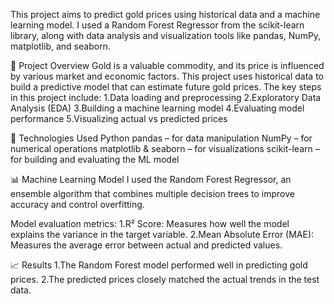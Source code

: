 This project aims to predict gold prices using historical data and a machine learning model. I used a Random Forest Regressor from the scikit-learn library, along with data analysis and visualization tools like pandas, NumPy, matplotlib, and seaborn.

📌 Project Overview
Gold is a valuable commodity, and its price is influenced by various market and economic factors. This project uses historical data to build a predictive model that can estimate future gold prices.
The key steps in this project include:
1.Data loading and preprocessing
2.Exploratory Data Analysis (EDA)
3.Building a machine learning model
4.Evaluating model performance
5.Visualizing actual vs predicted prices

🧰 Technologies Used
Python
pandas – for data manipulation
NumPy – for numerical operations
matplotlib & seaborn – for visualizations
scikit-learn – for building and evaluating the ML model

📊 Machine Learning Model
I used the Random Forest Regressor, an ensemble algorithm that combines multiple decision trees to improve accuracy and control overfitting.

Model evaluation metrics:
1.R² Score: Measures how well the model explains the variance in the target variable.
2.Mean Absolute Error (MAE): Measures the average error between actual and predicted values.

📈 Results
1.The Random Forest model performed well in predicting gold prices.
2.The predicted prices closely matched the actual trends in the test data.
